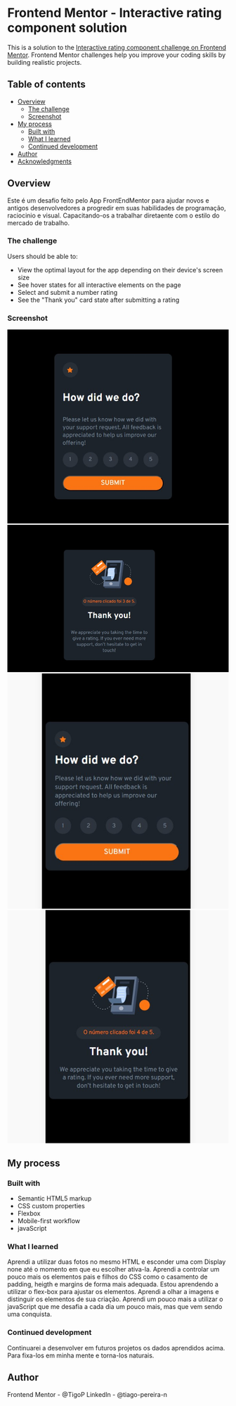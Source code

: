 # Frontend Mentor - Interactive rating component solution

This is a solution to the [Interactive rating component challenge on Frontend Mentor](https://www.frontendmentor.io/challenges/interactive-rating-component-koxpeBUmI). Frontend Mentor challenges help you improve your coding skills by building realistic projects. 

## Table of contents

- [Overview](#overview)
  - [The challenge](#the-challenge)
  - [Screenshot](#screenshot)
- [My process](#my-process)
  - [Built with](#built-with)
  - [What I learned](#what-i-learned)
  - [Continued development](#continued-development)
- [Author](#author)
- [Acknowledgments](#acknowledgments)


## Overview
Este é um desafio feito pelo App FrontEndMentor para ajudar novos e antigos desenvolvedores a progredir em suas habilidades de programação, raciocinio e visual. Capacitando-os a trabalhar diretaente com o estilo do mercado de trabalho.

### The challenge

Users should be able to:

- View the optimal layout for the app depending on their device's screen size
- See hover states for all interactive elements on the page
- Select and submit a number rating
- See the "Thank you" card state after submitting a rating

### Screenshot

![](./images/ScreenShot%20desktop.jpg)
![](./images/ScreenShot%20desktop2.jpg)
![](./images/ScreenShot%20mobile.jpg)
![](./images/ScreenShot%20mobile2.jpg)

## My process

### Built with

- Semantic HTML5 markup
- CSS custom properties
- Flexbox
- Mobile-first workflow
- javaScript

### What I learned

Aprendi a utilizar duas fotos no mesmo HTML e esconder uma com Display none até o momento em que eu escolher ativa-la. Aprendi a controlar um pouco mais os elementos pais e filhos do CSS como o casamento de padding, heigth e margins de forma mais adequada. Estou aprendendo a utilizar o flex-box para ajustar os elementos. Aprendi a olhar a imagens e distinguir os elementos de sua criação. Aprendi um pouco mais a utilizar o javaScript que me desafia a cada dia um pouco mais, mas que vem sendo uma conquista.

### Continued development

Continuarei a desenvolver em futuros projetos os dados aprendidos acima. Para fixa-los em minha mente e torna-los naturais.

## Author

Frontend Mentor - @TigoP
Linkedln - @tiago-pereira-n